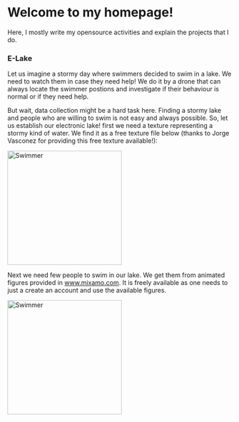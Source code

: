 # Welcome to my homepage!
Here, I mostly write my opensource activities and explain the projects that I do.

### E-Lake

Let us imagine a stormy day where swimmers decided to swim in a lake. We need to watch them in case they need help! We do it by a drone that can always locate the swimmer postions and investigate if their behaviour is normal or if they need help.

But wait, data collection might be a hard task here. Finding a stormy lake and people who are willing to swim is not easy and always possible. So, let us establish our electronic lake! first we need a texture representing a stormy kind of water. We find it as a free texture file below (thanks to Jorge Vasconez for providing this free texture available!):

<img src="https://github.com/ashkanmy/ashkanmy.github.io/blob/main/Figs/Water.jpg" class="center" alt="Swimmer" width="256"/>

Next we need few people to swim in our lake. We get them from animated figures provided in www.mixamo.com. It is freely available as one needs to just a create an account and use the available figures.

<img src="https://github.com/ashkanmy/ashkanmy.github.io/blob/main/Figs/swim.gif" class="center" alt="Swimmer" width="256"/>
